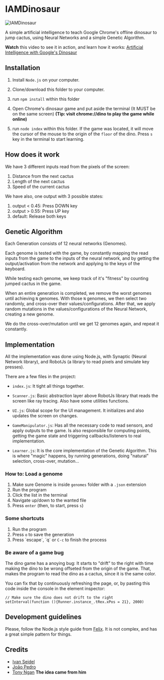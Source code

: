 # IAMDinosaur

![IAMDinosaur](https://raw.githubusercontent.com/ivanseidel/IAMDinosaur/master/assets/top_score.png)

A simple artificial intelligence to teach Google Chrome's offline dinosaur to
jump cactus, using Neural Networks and a simple Genetic Algorithm.

**Watch** this video to see it in action, and learn how it works: [Artificial Intelligence with Google's Dinosaur](https://youtu.be/P7XHzqZjXQs)

## Installation

1. Install `Node.js` on your computer.

2. Clone/download this folder to your computer.

3. run `npm install` within this folder

4. Open Chrome's dinosaur game and put aside the terminal (It MUST be on the same screen)
   **(Tip: visit chrome://dino to play the game while online)**

5. run `node index` within this folder. If the game was located, it will move the cursor
   of the mouse to the origin of the `floor` of the dino. Press `s` key in the terminal to 
   start learning. 


## How does it work

We have 3 different inputs read from the pixels of the screen:

1. Distance from the next cactus
2. Length of the next cactus
3. Speed of the current cactus

We have also, one output with 3 possible states:

1. output < 0.45: Press DOWN key
2. output > 0.55: Press UP key
2. default: Release both keys

## Genetic Algorithm

Each Generation consists of 12 neural networks (Genomes). 

Each genome is tested with the game, by constantly mapping the read 
inputs from  the game to the inputs of the neural network, and by getting
the output/activation from the network and applying to the keys of the
keyboard.

While testing each genome, we keep track of it's "fitness" by counting
jumped cactus in the game.

When an entire generation is completed, we remove the worst genomes until
achieving `N` genomes. With those `N` genomes, we then select two randomly,
and cross-over their values/configurations. After that, we apply random mutations
in the values/configurations of the Neural Network, creating a new genome.

We do the cross-over/mutation until we get 12 genomes again, and repeat it constantly.


## Implementation

All the implementation was done using Node.js, with Synaptic (Neural Network library),
and RobotJs (a library to read pixels and simulate key presses).

There are a few files in the project:

- `index.js`: It tight all things together.

- `Scanner.js`: Basic abstraction layer above RobotJs library that reads the screen like
  ray tracing. Also have some utilities functions.

- `UI.js`: Global scope for the UI management. It initializes and also updates the screen
  on changes.

- `GameManipulator.js`: Has all the necessary code to read sensors, and apply outputs
  to the game. Is also responsible for computing points, getting the game state and
  triggering callbacks/listeners to real implementation.

- `Learner.js`: It is the core implementation of the Genetic Algorithm. This is where
  "magic" happens, by running generations, doing "natural" selection, cross-over, mutation...


### How to: Load a genome

1. Make sure Genome is inside `genomes` folder with a `.json` extension
2. Run the program
3. Click the list in the terminal
4. Navigate up/down to the wanted file
5. Press `enter` (then, to start, press `s`)

### Some shortcuts

1. Run the program
2. Press `o` to save the generation
3. Press ´escape´, ´q´ or `C-c` to finish the process


### Be aware of a game bug

The dino game has a anoying bug: It starts to "drift" to the right with time
making the dino to be wrong offseted from the origin of the game. That, makes
the program to read the dino as a cactus, since it is the same color.

You can fix that by continuously refreshing the page, or, by pasting this code inside the 
console in the element inspector:

```
// Make sure the dino does not drift to the right
setInterval(function (){Runner.instance_.tRex.xPos = 21}, 2000)
```

## Development guidelines

Please, follow the Node.js style guide from [Felix](https://github.com/felixge/node-style-guide).
It is not complex, and has a great simple pattern for things.

## Credits

- [Ivan Seidel](https://github.com/ivanseidel)
- [João Pedro](https://github.com/joaopedrovbs)
- [Tony Ngan](https://github.com/tngan) **The idea came from him**

